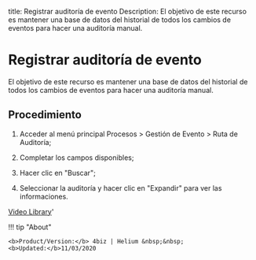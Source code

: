 title: Registrar auditoría de evento
Description: El objetivo de este recurso es mantener una base de datos del historial de todos los cambios de eventos para hacer una auditoría manual.
# Registrar auditoría de evento

El objetivo de este recurso es mantener una base de datos del historial de todos los cambios de eventos para hacer una auditoría manual.

Procedimiento
-------------

1.  Acceder al menú principal Procesos \> Gestión de Evento \> Ruta de
    Auditoría;

2.  Completar los campos disponibles;

3.  Hacer clic en "Buscar";

4.  Seleccionar la auditoría y hacer clic en "Expandir" para ver las
    informaciones.

<i class='fa fa-youtube-play  fa-2x' style='color:#97ce17;vertical-align: middle;'> </i> [Video Library](https://www.youtube.com/playlist?list=PLB5qK2uzf2RNEIr_hUNAaOjTln3E-3K7n)'

!!! tip "About"

    <b>Product/Version:</b> 4biz | Helium &nbsp;&nbsp;
    <b>Updated:</b>11/03/2020
